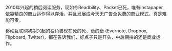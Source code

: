 2010年兴起的稍后阅读服务，现如今Readbility、Packet已死，唯有Instapaper依靠精良的商业运作得以存活，并且发展成今天无广告全免费的商业模式，真是难能可贵。

移动互联网初期兴起的独角兽现在死的死、衰的衰 (Evernote, Dropbox, Flipboard, Twitter)，都在告诉我们，好点子只是开头，中后期拼的还是商业运作。